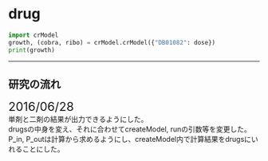 # drug

```python
import crModel
growth, (cobra, ribo) = crModel.crModel({"DB01082": dose})
print(growth)
```

---  
## 研究の流れ
<font size="5px">2016/06/28</font>  
単剤と二剤の結果が出力できるようにした。  
drugsの中身を変え、それに合わせてcreateModel, runの引数等を変更した。  
P_in, P_outは計算から求めるようにし、createModel内で計算結果をdrugsにいれることにした。  
